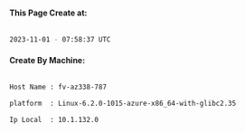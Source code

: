 
   
#### This Page Create at:

```bash

2023-11-01 - 07:58:37 UTC

```

#### Create By Machine:

```bash

Host Name : fv-az338-787

platform  : Linux-6.2.0-1015-azure-x86_64-with-glibc2.35

Ip Local  : 10.1.132.0

```

